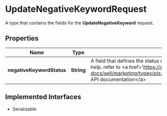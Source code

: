 

# UpdateNegativeKeywordRequest

A type that contains the fields for the <b>UpdateNegativeKeyword</b> request.
## Properties

Name | Type | Description | Notes
------------ | ------------- | ------------- | -------------
**negativeKeywordStatus** | **String** | A field that defines the status of the negative keyword. For implementation help, refer to &lt;a href&#x3D;&#39;https://developer.ebay.com/api-docs/sell/marketing/types/pls:NegativeKeywordStatusEnum&#39;&gt;eBay API documentation&lt;/a&gt; |  [optional]


## Implemented Interfaces

* Serializable


